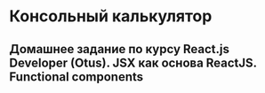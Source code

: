 # Консольный калькулятор
## Домашнее задание по курсу React.js Developer (Otus). JSX как основа ReactJS. Functional components

